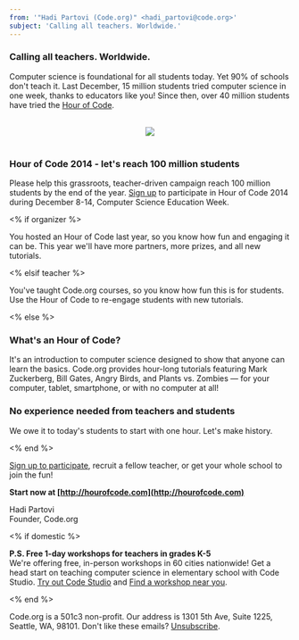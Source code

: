 ```yaml
---
from: '"Hadi Partovi (Code.org)" <hadi_partovi@code.org>'
subject: 'Calling all teachers. Worldwide.'
---
```

### Calling all teachers. Worldwide.

Computer science is foundational for all students today. Yet 90% of schools don't teach it. Last December, 15 million students tried computer science in one week, thanks to educators like you! Since then, over 40 million students have tried the [Hour of Code](http://hourofcode.com).

<br/>
<center>
<a href="http://youtu.be/srH1OEKB2LE"><img src="http://code.org/images/fit-250/calling-teachers.png"/></a>
</center>
<br/>

### Hour of Code 2014 - let's reach 100 million students

Please help this grassroots, teacher-driven campaign reach 100 million students by the end of the year. [Sign up](http://hourofcode.com) to participate in Hour of Code 2014 during December 8-14, Computer Science Education Week.

<% if organizer %>

You hosted an Hour of Code last year, so you know how fun and engaging it can be. This year we'll have more partners, more prizes, and all new tutorials.

<% elsif teacher %>

You've taught Code.org courses, so you know how fun this is for students. Use the Hour of Code to re-engage students with new tutorials.

<% else %>

### What's an Hour of Code?

It's an introduction to computer science designed to show that anyone can learn the basics. Code.org provides hour-long tutorials featuring Mark Zuckerberg, Bill Gates, Angry Birds, and Plants vs. Zombies — for your computer, tablet, smartphone, or with no computer at all!

### No experience needed from teachers and students

We owe it to today's students to start with one hour. Let's make history.

<% end %>

[Sign up to participate](http://hourofcode.com), recruit a fellow teacher, or get your whole school to join the fun!

**Start now at [http://hourofcode.com](http://hourofcode.com)**

Hadi Partovi<br/>
Founder, Code.org

<% if domestic %>

**P.S. Free 1-day workshops for teachers in grades K-5**<br />
We're offering free, in-person workshops in 60 cities nationwide! Get a head start on teaching computer science in elementary school with Code Studio. [Try out Code Studio](http://studio.code.org) and [Find a workshop near you](http://code.org/k5).

<% end %>

Code.org is a 501c3 non-profit. Our address is 1301 5th Ave, Suite 1225, Seattle, WA, 98101. Don't like these emails? [Unsubscribe](<%= unsubscribe_link %>).
